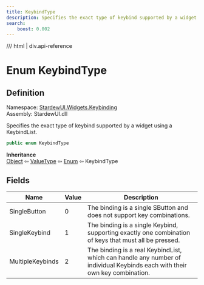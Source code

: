 ```yaml
---
title: KeybindType
description: Specifies the exact type of keybind supported by a widget using a KeybindList.
search:
    boost: 0.002
---
```


<link rel="stylesheet" href="/StardewUI/stylesheets/reference.css" />

/// html | div.api-reference

# Enum KeybindType

## Definition

<div class="api-definition" markdown>

Namespace: [StardewUI.Widgets.Keybinding](index.md)  
Assembly: StardewUI.dll  

</div>

Specifies the exact type of keybind supported by a widget using a KeybindList.

```cs
public enum KeybindType
```

**Inheritance**  
[Object](https://learn.microsoft.com/en-us/dotnet/api/system.object) ⇦ [ValueType](https://learn.microsoft.com/en-us/dotnet/api/system.valuetype) ⇦ [Enum](https://learn.microsoft.com/en-us/dotnet/api/system.enum) ⇦ KeybindType

## Fields

 | Name | Value | Description |
| --- | --- | --- |
| <a id="singlebutton">SingleButton</a> | 0 | The binding is a single SButton and does not support key combinations. | 
| <a id="singlekeybind">SingleKeybind</a> | 1 | The binding is a single Keybind, supporting exactly one combination of keys that must all be pressed. | 
| <a id="multiplekeybinds">MultipleKeybinds</a> | 2 | The binding is a real KeybindList, which can handle any number of individual Keybinds each with their own key combination. | 

